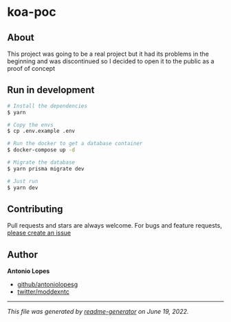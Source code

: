 # koa-poc

## About
This project was going to be a real project but it had its problems in the beginning and was discontinued so I decided to open it to the public as a proof of concept

## Run in development

```sh
# Install the dependencies
$ yarn

# Copy the envs
$ cp .env.example .env

# Run the docker to get a database container
$ docker-compose up -d

# Migrate the database
$ yarn prisma migrate dev

# Just run
$ yarn dev
```

## Contributing

Pull requests and stars are always welcome. For bugs and feature requests, [please create an issue](https://github.com/antoniolopesg/koa-poc/issues)

## Author

**Antonio Lopes**

* [github/antoniolopesg](https://github.com/antoniolopesg)
* [twitter/moddexntc](https://twitter.com/moddexntc)

***

_This file was generated by [readme-generator](https://github.com/jonschlinkert/readme-generator) on June 19, 2022._
